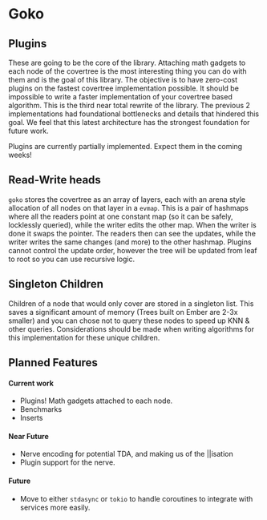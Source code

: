 # Goko

## Plugins

These are going to be the core of the library. Attaching math gadgets to each node of the covertree is the most interesting thing you can do with them and is the goal of this library. The objective is to have zero-cost plugins on the fastest covertree implementation possible. It should be impossible to write a faster implementation of your covertree based algorithm. This is the third near total rewrite of the library. The previous 2 implementations had foundational bottlenecks and details that hindered this goal. We feel that this latest architecture has the strongest foundation for future work.

Plugins are currently partially implemented. Expect them in the coming weeks!

## Read-Write heads

`goko` stores the covertree as an array of layers, each with an arena style allocation of all nodes on that layer in a `evmap`. This is a pair of hashmaps where all the readers point at one constant map (so it can be safely, locklessly queried), while the writer edits the other map. When the writer is done it swaps the pointer. The readers then can see the updates, while the writer writes the same changes (and more) to the other hashmap. Plugins cannot control the update order, however the tree will be updated from leaf to root so you can use recursive logic. 

## Singleton Children

Children of a node that would only cover are stored in a singleton list. This saves a significant amount of memory (Trees built on Ember are 2-3x smaller) and you can chose not to query these nodes to speed up KNN & other queries. Considerations should be made when writing algorithms for this implementation for these unique children.

## Planned Features

#### Current work
* Plugins! Math gadgets attached to each node.
* Benchmarks
* Inserts

#### Near Future
* Nerve encoding for potential TDA, and making us of the ||isation
* Plugin support for the nerve.

#### Future
* Move to either `stdasync` or `tokio` to handle coroutines to integrate with services more easily.